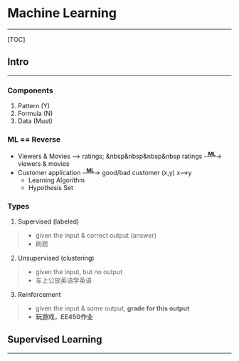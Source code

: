# Machine Learning




-------------------

[TOC]

## Intro
-------------------

### Components
1. Pattern (Y)
2. Formula (N)
3. Data (Must)

### ML == Reverse
*  Viewers & Movies --> ratings; &nbsp&nbsp&nbsp&nbsp    ratings -<sup style="text-decoration:underline; font-weight:bold"> ML</sup>-> viewers & movies
*  Customer application -<sup style="text-decoration:underline; font-weight:bold"> ML</sup>-> good/bad customer (x,y) x-->y
	*  Learning Algorithm
	*  Hypothesis Set

### Types
1. Supervised (labeled)
> * given the input & correct output (answer)
> * 刷题
	
2. Unsupervised (clustering)
> * given the input, but no output
> * 车上公放英语学英语

3. Reinforcement
> * given the input & some output, <b>grade for this output
> * 玩游戏，EE450作业


## Supervised Learning
-------------------
